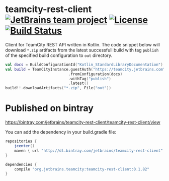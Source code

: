 # teamcity-rest-client [![JetBrains team project](http://jb.gg/badges/team.svg)](https://confluence.jetbrains.com/display/ALL/JetBrains+on+GitHub) [![License](https://img.shields.io/badge/License-Apache%202.0-blue.svg)](https://opensource.org/licenses/Apache-2.0) [![Build Status](https://travis-ci.org/JetBrains/teamcity-rest-client.svg?branch=master)](https://travis-ci.org/JetBrains/teamcity-rest-client)

Client for TeamCity REST API written in Kotlin. The code snippet below will download `*.zip` artifacts from the latest successfull build with tag `publish` of the specified build configuration to `out` directory.
```kotlin
val docs = BuildConfigurationId("Kotlin_StandardLibraryDocumentation")
val build = TeamCityInstance.guestAuth("https://teamcity.jetbrains.com").builds()
                            .fromConfiguration(docs)
                            .withTag("publish")
                            .latest()
build!!.downloadArtifacts("*.zip", File("out"))
```
# Published on bintray
https://bintray.com/jetbrains/teamcity-rest-client/teamcity-rest-client/view


You can add the dependency in your build.gradle file:

```gradle
repositories {
    jcenter()
    maven { url "http://dl.bintray.com/jetbrains/teamcity-rest-client" }
}

dependencies {
    compile "org.jetbrains.teamcity:teamcity-rest-client:0.1.82"
}
```
